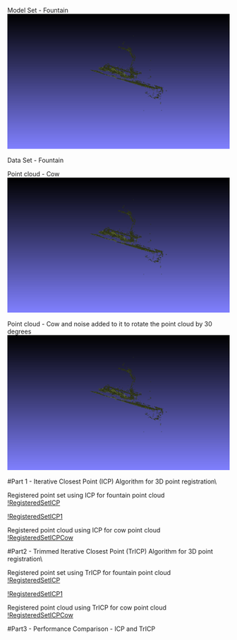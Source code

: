 
Model Set - Fountain\
![ModelSetFountain](https://github.com/AnupamaRajkumar/3DSensing_SensorFusion/blob/master/PointRegistration/Output/ModelSet_Fountain.png)

Data Set - Fountain\
[](https://github.com/AnupamaRajkumar/3DSensing_SensorFusion/blob/master/PointRegistration/Output/DataSet_Fountain.png)

Point cloud - Cow\
![PointCloudCow](https://github.com/AnupamaRajkumar/3DSensing_SensorFusion/blob/master/PointRegistration/Output/ModelSet_Fountain.png)

Point cloud - Cow and noise added to it to rotate the point cloud by 30 degrees\
![PointCloudNoisyCow](https://github.com/AnupamaRajkumar/3DSensing_SensorFusion/blob/master/PointRegistration/Output/ModelSet_Fountain.png)

#Part 1 - Iterative Closest Point (ICP) Algorithm for 3D point registration\

Registered point set using ICP for fountain point cloud\
[!RegisteredSetICP](https://github.com/AnupamaRajkumar/3DSensing_SensorFusion/blob/master/PointRegistration/Output/Fountain_ICP_SVD01.png)

[!RegisteredSetICP1](https://github.com/AnupamaRajkumar/3DSensing_SensorFusion/blob/master/PointRegistration/Output/Fountain_ICP_SVD00.png)

Registered point cloud using ICP for cow point cloud\
[!RegisteredSetICPCow](https://github.com/AnupamaRajkumar/3DSensing_SensorFusion/blob/master/PointRegistration/Output/Cow_ICP_SVD00.png)


#Part2 - Trimmed Iterative Closest Point (TrICP) Algorithm for 3D point registration\

Registered point set using TrICP for fountain point cloud\
[!RegisteredSetICP](https://github.com/AnupamaRajkumar/3DSensing_SensorFusion/blob/master/PointRegistration/Output/Fountain_SVD_TrICP01.png)

[!RegisteredSetICP1](https://github.com/AnupamaRajkumar/3DSensing_SensorFusion/blob/master/PointRegistration/Output/Fountain_SVD_TrICP00.png)

Registered point cloud using TrICP for cow point cloud\
[!RegisteredSetICPCow](https://github.com/AnupamaRajkumar/3DSensing_SensorFusion/blob/master/PointRegistration/Output/Cow_TrICP_SVD00.png)



#Part3 - Performance Comparison - ICP and TrICP







